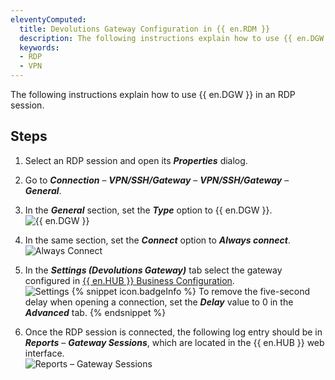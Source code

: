 ```yaml
---
eleventyComputed:
  title: Devolutions Gateway Configuration in {{ en.RDM }}
  description: The following instructions explain how to use {{ en.DGW }} in an RDP session.
  keywords:
  - RDP
  - VPN
---
```

The following instructions explain how to use {{ en.DGW }} in an RDP session. 

## Steps 

1. Select an RDP session and open its ***Properties*** dialog. 
1. Go to ***Connection*** – ***VPN/SSH/Gateway*** – ***VPN/SSH/Gateway*** – ***General***.
1. In the ***General*** section, set the ***Type*** option to {{ en.DGW }}.  
![{{ en.DGW }}](/img/en/hub/DGW0008.png) 
1. In the same section, set the ***Connect*** option to ***Always connect***.  
![Always Connect](/img/en/hub/DGW0009.png) 
1. In the ***Settings (Devolutions Gateway)*** tab select the gateway configured in [{{ en.HUB }} Business Configuration](/hub/dgw/hub-business-configuration/).  
![Settings](/img/en/hub/DGW0007.png) 
{% snippet icon.badgeInfo %}
To remove the five-second delay when opening a connection, set the ***Delay*** value to 0 in the ***Advanced*** tab.
{% endsnippet %}  

6. Once the RDP session is connected, the following log entry should be in ***Reports*** – ***Gateway Sessions***, which are located in the {{ en.HUB }} web interface.  
![Reports – Gateway Sessions](/img/en/hub/DGW0052.png) 
